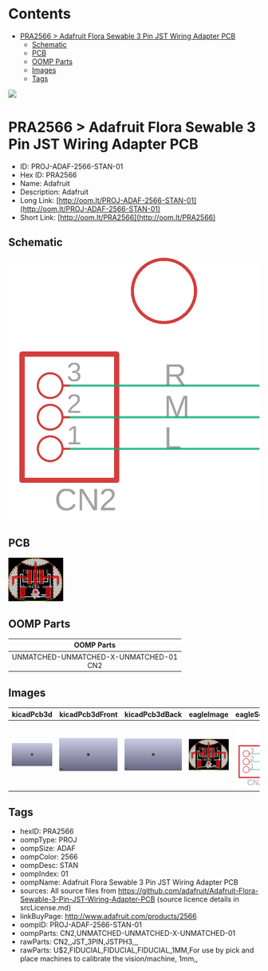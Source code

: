 



Contents
========

* [PRA2566 > Adafruit Flora Sewable 3 Pin JST Wiring Adapter PCB](#pra2566--adafruit-flora-sewable-3-pin-jst-wiring-adapter-pcb)
	* [Schematic](#schematic)
	* [PCB](#pcb)
	* [OOMP Parts](#oomp-parts)
	* [Images](#images)
	* [Tags](#tags)
  
![][im]
# PRA2566 > Adafruit Flora Sewable 3 Pin JST Wiring Adapter PCB

- ID: PROJ-ADAF-2566-STAN-01
- Hex ID: PRA2566
- Name: Adafruit
- Description: Adafruit
- Long Link: [http://oom.lt/PROJ-ADAF-2566-STAN-01](http://oom.lt/PROJ-ADAF-2566-STAN-01)
- Short Link: [http://oom.lt/PRA2566](http://oom.lt/PRA2566)

## Schematic
  
[![schem](eagleSchemImage.png)](eagleSchemImage.png)
## PCB
  
[![pcb](eagleImage.png)](eagleImage.png)
## OOMP Parts
  

|OOMP Parts|
| :---: |
|UNMATCHED-UNMATCHED-X-UNMATCHED-01<BR>CN2|

## Images
  
  

|kicadPcb3d|kicadPcb3dFront|kicadPcb3dBack|eagleImage|eagleSchemImage|
| :---: | :---: | :---: | :---: | :---: |
|[![kicadPcb3d](kicadPcb3d_140.png)](kicadPcb3d.png)|[![kicadPcb3dFront](kicadPcb3dFront_140.png)](kicadPcb3dFront.png)|[![kicadPcb3dBack](kicadPcb3dBack_140.png)](kicadPcb3dBack.png)|[![eagleImage](eagleImage_140.png)](eagleImage.png)|[![eagleSchemImage](eagleSchemImage_140.png)](eagleSchemImage.png)|

## Tags

- hexID: PRA2566
- oompType: PROJ
- oompSize: ADAF
- oompColor: 2566
- oompDesc: STAN
- oompIndex: 01
- oompName: Adafruit Flora Sewable 3 Pin JST Wiring Adapter PCB
- sources: All source files from https://github.com/adafruit/Adafruit-Flora-Sewable-3-Pin-JST-Wiring-Adapter-PCB (source licence details in srcLicense.md)
- linkBuyPage: http://www.adafruit.com/products/2566
- oompID: PROJ-ADAF-2566-STAN-01
- oompParts: CN2,UNMATCHED-UNMATCHED-X-UNMATCHED-01
- rawParts: CN2,,JST_3PIN,JSTPH3,,,
- rawParts: U$2,FIDUCIAL,FIDUCIAL,FIDUCIAL_1MM,For use by pick and place machines to calibrate the vision/machine, 1mm,,



[im]: kicadPcb3d_450.png
